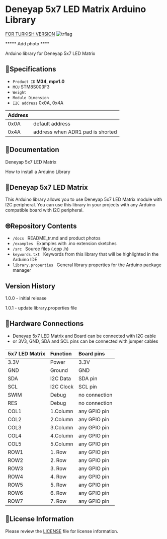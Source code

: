 # Deneyap 5x7 LED Matrix Arduino Library
[FOR TURKISH VERSION](docs/README_tr.md) ![trflag](https://github.com/deneyapkart/deneyapkart-arduino-core/blob/master/docs/tr.png)

***** Add photo ****

Arduino library for Deneyap 5x7 LED Matrix

## :mag_right:Specifications 
- `Product ID` **M34**, **mpv1.0**
- `MCU` STM8S003F3
- `Weight` 
- `Module Dimension`
- `I2C address` 0x0A, 0x4A

| Address |  | 
| :---      | :---     |
| 0x0A | default address |
| 0x4A | address when ADR1 pad is shorted |

## :closed_book:Documentation
Deneyap 5x7 LED Matrix

How to install a Arduino Library

## :pushpin:Deneyap 5x7 LED Matrix 
This Arduino library allows you to use Deneyap 5x7 LED Matrix module with I2C peripheral. You can use this library in your projects with any Arduino compatible board with I2C peripheral.

## :globe_with_meridians:Repository Contents
- `/docs ` README_tr.md and product photos
- `/examples ` Examples with .ino extension sketches
- `/src ` Source files (.cpp .h)
- `keywords.txt ` Keywords from this library that will be highlighted in the Arduino IDE
- `library.properties ` General library properties for the Arduino package manager

## Version History
1.0.0 - initial release

1.0.1 - update library.properties file

## :rocket:Hardware Connections
- Deneyap 5x7 LED Matrix and Board can be connected with I2C cable
- or 3V3, GND, SDA and SCL pins can be connected with jumper cables

|5x7 LED Matrix | Function | Board pins | 
|:--- |   :---  | :---|
|3.3V | Power   |3.3V |      
|GND  | Ground  | GND | 
|SDA  | I2C Data  | SDA pin |
|SCL  | I2C Clock | SCL pin |
|SWIM | Debug | no connection |
|RES  | Debug | no connection |
|COL1 | 1.Column | any GPIO pin |
|COL2 | 2.Column | any GPIO pin |
|COL3 | 3.Column | any GPIO pin |
|COL4 | 4.Column | any GPIO pin |
|COL5 | 5.Column | any GPIO pin |
|ROW1 | 1. Row | any GPIO pin |
|ROW2 | 2. Row | any GPIO pin |
|ROW3 | 3. Row | any GPIO pin |
|ROW4 | 4. Row | any GPIO pin |
|ROW5 | 5. Row | any GPIO pin |
|ROW6 | 6. Row | any GPIO pin |
|ROW7 | 7. Row | any GPIO pin |

## :bookmark_tabs:License Information
Please review the [LICENSE](https://github.com/deneyapkart/deneyap-5x7-led-matris-arduino-library/blob/master/LICENSE) file for license information.
